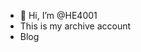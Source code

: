 - 👋 Hi, I’m @HE4001
- This is my archive account
- Blog

<!---
HE4001/HE4001 is a ✨ special ✨ repository because its `README.md` (this file) appears on your GitHub profile.
You can click the Preview link to take a look at your changes.
--->
